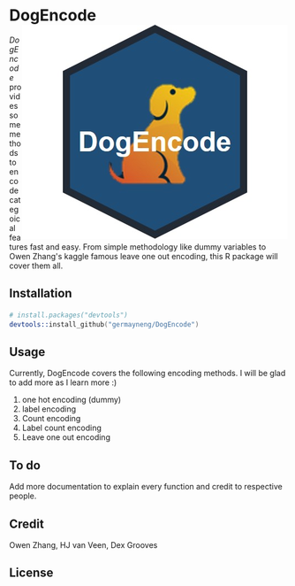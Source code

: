 DogEncode  <img src="man/Picture1.jpg" align="right" />
================

*DogEncode* provides some methods to encode categoical features fast and easy. From simple methodology like dummy variables to Owen Zhang's kaggle famous leave one out encoding, this R package will cover them all.   


## Installation

```s
# install.packages("devtools")
devtools::install_github("germayneng/DogEncode")
```
## Usage

Currently, DogEncode covers the following encoding methods. I will be glad to add more as I learn more :) 
1) one hot encoding (dummy)
2) label encoding 
3) Count encoding 
4) Label count encoding 
5) Leave one out encoding

## To do

Add more documentation to explain every function and credit to respective people.  

## Credit 

Owen Zhang, HJ van Veen, Dex Grooves 

## License 
